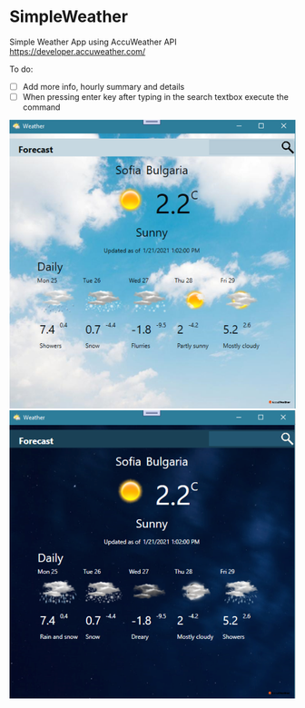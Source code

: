 # SimpleWeather
 Simple Weather App using AccuWeather API https://developer.accuweather.com/
 
 To do:
- [ ] Add more info, hourly summary and details
- [ ] When pressing enter key after typing in the search textbox execute the command

![](/Images/app_day.PNG) 
![](/Images/app_night.PNG) 
